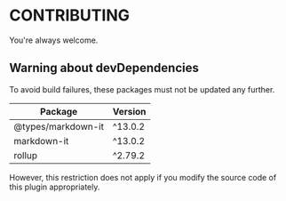 # CONTRIBUTING

You're always welcome.

## Warning about devDependencies

To avoid build failures, these packages must not be updated any further.

| Package            | Version   |
|--------------------|-----------|
| @types/markdown-it | ^13.0.2   |
| markdown-it        | ^13.0.2   |
| rollup             | ^2.79.2   |

However, this restriction does not apply if you modify the source code of this plugin appropriately.
